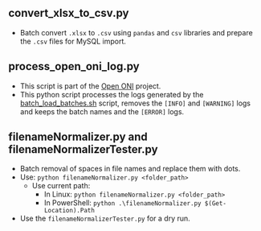 ## convert_xlsx_to_csv.py

- Batch convert `.xlsx` to `.csv` using `pandas` and `csv` libraries and prepare the `.csv` files for MySQL import.

## process_open_oni_log.py

- This script is part of the [Open ONI](https://github.com/jameswsullivan/open-oni) project.
- This python script processes the logs generated by the [batch_load_batches.sh](https://github.com/jameswsullivan/open-oni/blob/update/open-oni-test-bed/batch_load_batches.sh) script, removes the `[INFO]` and `[WARNING]` logs and keeps the batch names and the `[ERROR]` logs.

## filenameNormalizer.py and filenameNormalizerTester.py

- Batch removal of spaces in file names and replace them with dots.
- Use: `python filenameNormalizer.py <folder_path>`
    - Use current path:
        - In Linux: `python filenameNormalizer.py <folder_path>`
        - In PowerShell: `python .\filenameNormalizer.py $(Get-Location).Path`
- Use the `filenameNormalizerTester.py` for a dry run.

